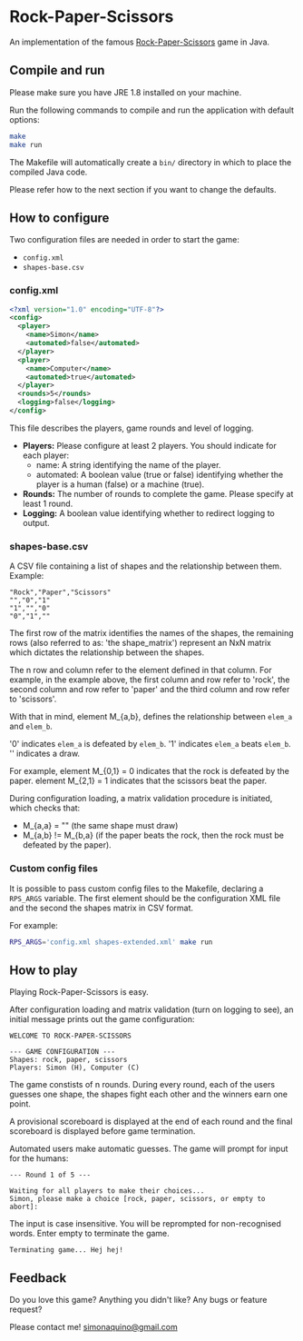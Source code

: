 # Rock-Paper-Scissors

An implementation of the famous [Rock-Paper-Scissors](https://en.wikipedia.org/wiki/Rock-paper-scissors) game in Java.

## Compile and run

Please make sure you have JRE 1.8 installed on your machine.

Run the following commands to compile and run the application with default options:

```bash
make
make run
```

The Makefile will automatically create a `bin/` directory in which to place the compiled Java code.

Please refer how to the next section if you want to change the defaults. 

## How to configure

Two configuration files are needed in order to start the game:

- `config.xml`
- `shapes-base.csv`

### config.xml

```xml
<?xml version="1.0" encoding="UTF-8"?>
<config>
  <player>
    <name>Simon</name>
    <automated>false</automated>
  </player>
  <player>
    <name>Computer</name>
    <automated>true</automated>
  </player>
  <rounds>5</rounds>
  <logging>false</logging>
</config>
```

This file describes the players, game rounds and level of logging.

- **Players:**
  Please configure at least 2 players.
  You should indicate for each player:
  - name: A string identifying the name of the player.
  - automated: A boolean value (true or false) identifying whether the player is a human (false) or a machine (true).
- **Rounds:**
  The number of rounds to complete the game.
  Please specify at least 1 round. 
- **Logging:**
  A boolean value identifying whether to redirect logging to output.

### shapes-base.csv

A CSV file containing a list of shapes and the relationship between them.
Example:

``` 
"Rock","Paper","Scissors"
"","0","1"
"1","","0"
"0","1",""
```

The first row of the matrix identifies the names of the shapes, the remaining rows (also referred to as: 'the shape\_matrix') represent an NxN matrix which dictates the relationship between the shapes.

The n row and column refer to the element defined in that column.
For example, in the example above, the first column and row refer to 'rock', the second column and row refer to 'paper' and the third column and row refer to 'scissors'.

With that in mind, element M\_{a,b}, defines the relationship between `elem_a` and `elem_b`.

'0' indicates `elem_a` is defeated by `elem_b`.
'1' indicates `elem_a` beats `elem_b`.
'' indicates a draw.

For example, element M\_{0,1} = 0 indicates that the rock is defeated by the paper. element M\_{2,1} = 1 indicates that the scissors beat the paper.

During configuration loading, a matrix validation procedure is initiated, which checks that:
- M\_{a,a} = "" (the same shape must draw)
- M\_{a,b} != M\_{b,a} (if the paper beats the rock, then the rock must be defeated by the paper).

### Custom config files

It is possible to pass custom config files to the Makefile, declaring a `RPS_ARGS` variable. The first element should be the configuration XML file and the second the shapes matrix in CSV format.

For example:

```bash
RPS_ARGS='config.xml shapes-extended.xml' make run
```

## How to play

Playing Rock-Paper-Scissors is easy.

After configuration loading and matrix validation (turn on logging to see), an initial message prints out the game configuration:

```
WELCOME TO ROCK-PAPER-SCISSORS

--- GAME CONFIGURATION ---
Shapes: rock, paper, scissors
Players: Simon (H), Computer (C)
```

The game constists of n rounds. During every round, each of the users guesses one shape, the shapes fight each other and the winners earn one point.

A provisional scoreboard is displayed at the end of each round and the final scoreboard is displayed before game termination.

Automated users make automatic guesses. The game will prompt for input for the humans:

```
--- Round 1 of 5 ---

Waiting for all players to make their choices...
Simon, please make a choice [rock, paper, scissors, or empty to abort]:
```

The input is case insensitive. You will be reprompted for non-recognised words. Enter empty to terminate the game.

```
Terminating game... Hej hej!
```

## Feedback

Do you love this game? Anything you didn't like? Any bugs or feature request?

Please contact me! [simonaquino@gmail.com](simonaquino@gmail.com)
